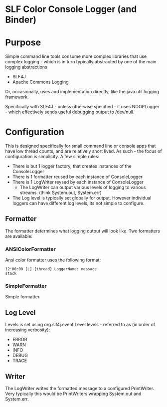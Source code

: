 

SLF Color Console Logger (and Binder)
=====================================

# Purpose

Simple command line tools consume more complex libraries that use complex logging - which is in turn typically abstracted by one of the main logging abstractions
  - SLF4J
  - Apache Commons Logging

Or, occasionally, uses and implementation directly, like the java.util.logging framework.

Specifically with SLF4J - unless otherwise specified - it uses NOOPLogger - which effectively sends useful debugging output to /dev/null.


# Configuration

This is designed specifically for small command line or console apps that have low thread counts, and are relatively short lived.  As such - the focus of configuration is simplicity.  A few simple rules:
 - There is but 1 logger factory, that creates instances of the ConsoleLogger
 - There is 1 formatter reused by each instance of ConsoleLogger
 - There is 1 LogWriter reysed by each instance of ConsoleLogger
   - The LogWriter can output various levels of logging to various streams.  (think System.out, System.err)
 - The Log level is typically set globally for output.  However individual loggers can have different log levels, its not simple to configure.


## Formatter

The formatter determines what logging output will look like.  Two formatters are available:

### ANSIColorFormatter

Ansi color formatter uses the following format:

    12:00:00 [L] {thread} LoggerName: message
    stack 

### SimpleFormatter

Simple formatter 

## Log Level

Levels is set using org.slf4j.event.Level levels - referred to as (in order of increasing verbosity):
 - ERROR
 - WARN
 - INFO
 - DEBUG
 - TRACE

## Writer

The LogWriter writes the formatted message to a configured PrintWriter.  Very typically this would be PrintWriters wrapping System.out and System.err.

